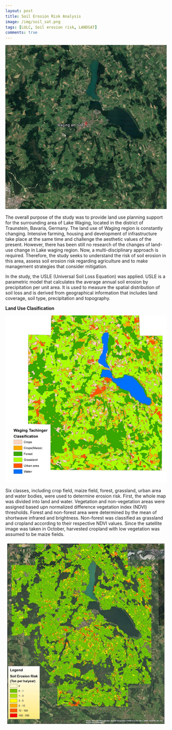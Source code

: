 ```yaml
---
layout: post
title: Soil Erosion Risk Analysis
image: /img/soil_sat.png
tags: [LULC, Soil erosion risk, LANDSAT]
comments: true
---
```

![Satellite](/img/soil_sat.png)

The overall purpose of the study was to provide land use planning support for the surrounding area of Lake Waging, located in the district of Traunstein, Bavaria, Germany.
The land use of Waging region is constantly changing. Intensive farming, housing and development of infrastructure take place at the same time and challenge the aesthetic values of the present. However, there has been still no research of the changes of land-use change in Lake waging region. Now, a multi-disciplinary approach is required.
Therefore, the study seeks to understand the risk of soil erosion in this area, assess soil erosion risk regarding agriculture and to make management strategies that consider mitigation.

In the study, the USLE (Universal Soil Loss Equation) was applied. USLE is a parametric model that calculates the average annual soil erosion by precipitation per unit area. It is used to measure the spatial distribution of soil loss and is derived from geographical information that includes land coverage, soil type, precipitation and topography.


**Land Use Clasification**


![soil](/img/soil_landuse.jpg)


Six classes, including crop field, maize field, forest, grassland, urban area and water bodies, were used to determine erosion risk. First, the whole map was divided into land and water. Vegetation and non-vegetation areas were assigned based upn normalized difference vegetation index (NDVI) thresholds. Forest and non-forest area were determined by the mean of shortwave infrared and brightness. Non-forest was classified as grassland and cropland according to their respective NDVI values. Since the satellite image was taken in October, harvested cropland with low vegetation was assumed to be maize fields.


![soil_erosion](/img/soil_risk.jpg)
